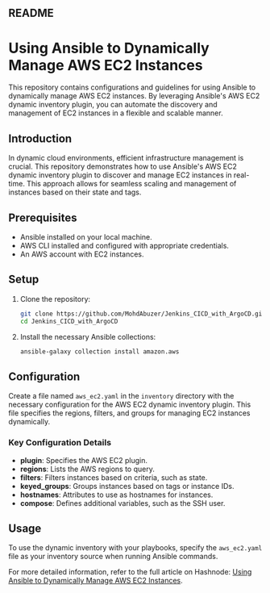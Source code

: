 ## README

# Using Ansible to Dynamically Manage AWS EC2 Instances

This repository contains configurations and guidelines for using Ansible to dynamically manage AWS EC2 instances. By leveraging Ansible's AWS EC2 dynamic inventory plugin, you can automate the discovery and management of EC2 instances in a flexible and scalable manner.


## Introduction

In dynamic cloud environments, efficient infrastructure management is crucial. This repository demonstrates how to use Ansible's AWS EC2 dynamic inventory plugin to discover and manage EC2 instances in real-time. This approach allows for seamless scaling and management of instances based on their state and tags.

## Prerequisites

- Ansible installed on your local machine.
- AWS CLI installed and configured with appropriate credentials.
- An AWS account with EC2 instances.

## Setup

1. Clone the repository:

   ```sh
   git clone https://github.com/MohdAbuzer/Jenkins_CICD_with_ArgoCD.git
   cd Jenkins_CICD_with_ArgoCD
   ```

2. Install the necessary Ansible collections:

   ```sh
   ansible-galaxy collection install amazon.aws
   ```

## Configuration

Create a file named `aws_ec2.yaml` in the `inventory` directory with the necessary configuration for the AWS EC2 dynamic inventory plugin. This file specifies the regions, filters, and groups for managing EC2 instances dynamically.

### Key Configuration Details

- **plugin**: Specifies the AWS EC2 plugin.
- **regions**: Lists the AWS regions to query.
- **filters**: Filters instances based on criteria, such as state.
- **keyed_groups**: Groups instances based on tags or instance IDs.
- **hostnames**: Attributes to use as hostnames for instances.
- **compose**: Defines additional variables, such as the SSH user.

## Usage

To use the dynamic inventory with your playbooks, specify the `aws_ec2.yaml` file as your inventory source when running Ansible commands.



For more detailed information, refer to the full article on Hashnode: [Using Ansible to Dynamically Manage AWS EC2 Instances](https://mohdabuzer.hashnode.dev/using-ansible-to-dynamically-manage-aws-ec2-instances).
